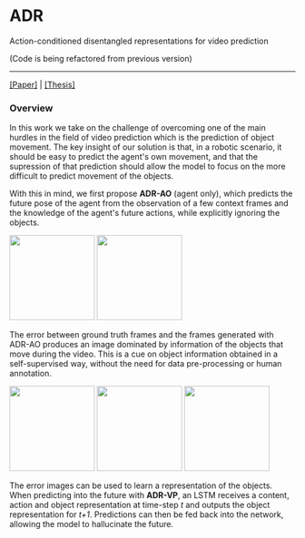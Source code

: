 # ADR
Action-conditioned disentangled representations for video prediction


(Code is being refactored from previous version)

--------------------

[[Paper]](https://drive.google.com/file/d/1idy9Bm53dW1zCUJ7epuugUwrPzd-oulV/view?usp=sharing) | [[Thesis]](https://drive.google.com/file/d/1QpDfYpAEwYPErHz6YYG3uNJsH-Nj9pVa/view?usp=sharing)

### Overview
In this work we take on the challenge of overcoming one of the main hurdles in the field of video prediction which is the prediction of object movement. 
The key insight of our solution is that, in a robotic scenario, it should be easy to predict the agent's own movement, and that the supression of that prediction should allow the model to focus on the more difficult to predict movement of the objects.

With this in mind, we first propose **ADR-AO** (agent only), which predicts the future pose of the agent from the observation of a few context frames and the knowledge of the agent's future actions, while explicitly ignoring the objects.

<img src="https://web.ist.utl.pt/ist181063/vp_examples/adr_ao/ex1/gt.gif" width="150" height="150"/> <img src="https://web.ist.utl.pt/ist181063/vp_examples/adr_ao/ex1/x_a.gif" width="150" height="150"/>

The error between ground truth frames and the frames generated with ADR-AO produces an image dominated by information of the objects that move during the video. This is a cue on object information obtained in a self-supervised way, without the need for data pre-processing or human annotation.

<img src="https://web.ist.utl.pt/ist181063/vp_examples/error_images/example_a/gt.gif" width="150" height="150"/> <img src="https://web.ist.utl.pt/ist181063/vp_examples/error_images/example_a/x_a.gif" width="150" height="150"/> <img src="https://web.ist.utl.pt/ist181063/vp_examples/error_images/example_a/err.gif" width="150" height="150"/>

The error images can be used to learn a representation of the objects. When predicting into the future with **ADR-VP**, an LSTM receives a content, action and object representation at time-step *t* and outputs the object representation for *t+1*. Predictions can then be fed back into the network, allowing the model to hallucinate the future.
